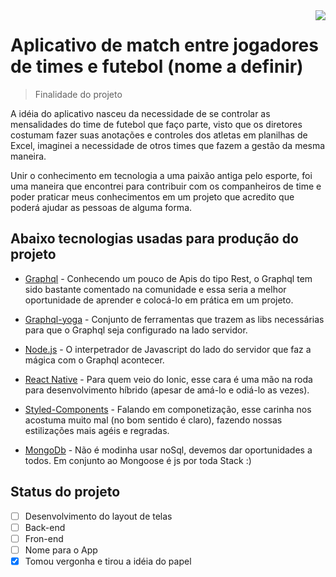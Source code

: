 <img src="icon.png" align="right" />

# Aplicativo de match entre jogadores de times e futebol (nome a definir)
> Finalidade do projeto

A idéia do aplicativo nasceu da necessidade de se controlar as mensalidades do time de futebol que faço parte, visto que os diretores costumam fazer suas anotações e controles dos atletas em planilhas de Excel, imaginei a necessidade de otros times que fazem a gestão da mesma maneira.

Unir o conhecimento em tecnologia a uma paixão antiga pelo esporte, foi uma maneira que encontrei para contribuir com os companheiros de time e poder praticar meus conhecimentos em um projeto que acredito que poderá ajudar as pessoas de alguma forma.

## Abaixo tecnologias usadas para produção do projeto

- [Graphql](https://graphql.org/) - Conhecendo um pouco de Apis do tipo Rest, o Graphql tem sido bastante comentado na comunidade e essa seria a melhor oportunidade de aprender e colocá-lo em prática em um projeto.

- [Graphql-yoga](https://github.com/prisma-labs/graphql-yoga) - Conjunto de ferramentas que trazem as libs necessárias para que o Graphql seja configurado na lado servidor.

- [Node.js](https://nodejs.org/en/) - O interpetrador de Javascript do lado do servidor que faz a mágica com o Graphql acontecer.

- [React Native](https://facebook.github.io/react-native/) - Para quem veio do Ionic, esse cara é uma mão na roda para desenvolvimento híbrido (apesar de amá-lo e odiá-lo as vezes).
- [Styled-Components](https://www.styled-components.com/) - Falando em componetização, esse carinha nos acostuma muito mal (no bom sentido é claro), fazendo nossas estilizações mais agéis e regradas.
- [MongoDb](https://www.mongodb.com/) - Não é modinha usar noSql, devemos dar oportunidades a todos. Em conjunto ao Mongoose é js por toda Stack :)


## Status do projeto

- [ ] Desenvolvimento do layout de telas
- [ ] Back-end
- [ ] Fron-end
- [ ] Nome para o App
- [x] Tomou vergonha e tirou a idéia do papel

